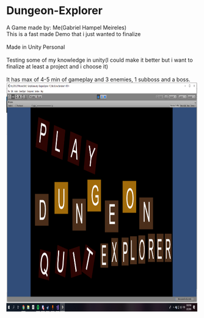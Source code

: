 # Dungeon-Explorer
A Game made by: Me(Gabriel Hampel Meireles)
<br>This is a fast made Demo that i just wanted to finalize</br>
<br>Made in Unity Personal</br>
<br>Testing some of my knowledge in unity(I could make it better but i want to finalize at least a project and i choose it)</br>
<br>It has max of 4-5 min of gameplay and 3 enemies, 1 subboss and a boss.</br>
<img src="https://github.com/Obleynixx/Dungeon-Explorer/blob/master/DE.png" alt="Dungeon_ExplorerSCS" width="500" height="600">


